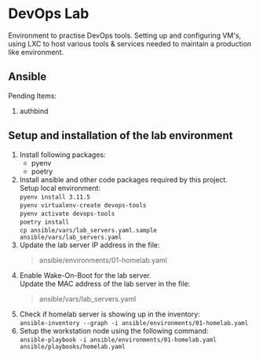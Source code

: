 # DevOps Lab
Environment to practise DevOps tools. Setting up and configuring VM's, using LXC to host various tools & services needed to maintain a production like environment.


## Ansible
Pending Items:
1. authbind

## Setup and installation of the lab environment
1. Install following packages:
    - pyenv
    - poetry
1. Install ansible and other code packages required by this project.<br>
Setup local environment:<br>
        `pyenv install 3.11.5`<br>
        `pyenv virtualenv-create devops-tools`<br>
        `pyenv activate devops-tools`<br>
        `poetry install`<br>
        `cp ansible/vars/lab_servers.yaml.sample ansible/vars/lab_servers.yaml`
1. Update the lab server IP address in the file:
    > ansible/environments/01-homelab.yaml
1. Enable Wake-On-Boot for the lab server. <br>
    Update the MAC address of the lab server in the file:
    > ansible/vars/lab_servers.yaml
1. Check if homelab server is showing up in the inventory:<br>
`ansible-inventory --graph -i ansible/environments/01-homelab.yaml`
1. Setup the workstation node using the following command:<br>
`ansible-playbook -i ansible/environments/01-homelab.yaml ansible/playbooks/homelab.yaml`




<!-- `ansible -i ansible/environments/01-homelab.yaml all -m ping` -->
